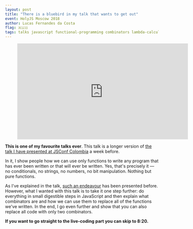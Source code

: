 ```yaml
---
layout: post
title: "There is a bluebird in my talk that wants to get out"
event: HolyJS Moscow 2018
author: Lucas Fernandes da Costa
flag: 🇷🇺🇴
tags: talks javascript functional-programming combinators lambda-calculus
---
```


<div class="video">
    <figure>
      <iframe width="560" height="315" src="https://www.youtube.com/embed/rqZuNAjT2nI" frameborder="0" allowfullscreen></iframe>
    </figure>
</div>

**This is one of my favourite talks ever**. This talk is a longer version of [the talk I have presented at JSConf Colombia](/talks/2018-11-17-There-is-a-bluebird-in-my-talk.html) a week before.

In it, I show people how we can use only functions to write any program that has ever been written or that will ever be written. Yes, that's precisely it — no conditionals, no strings, no numbers, no bit manipulation. Nothing but pure functions.

As I've explained in the talk, [such an endeavour](https://github.com/tomstuart/nothing) has been presented before. However, what I wanted with this talk is to take it one step further: do everything in small digestible steps in JavaScript and then explain what combinators are and how we can use them to replace all of the functions we've written. In the end, I go even further and show that you can also replace all code with only two combinators.

**If you want to go straight to the live-coding part you can skip to 8:20.**
